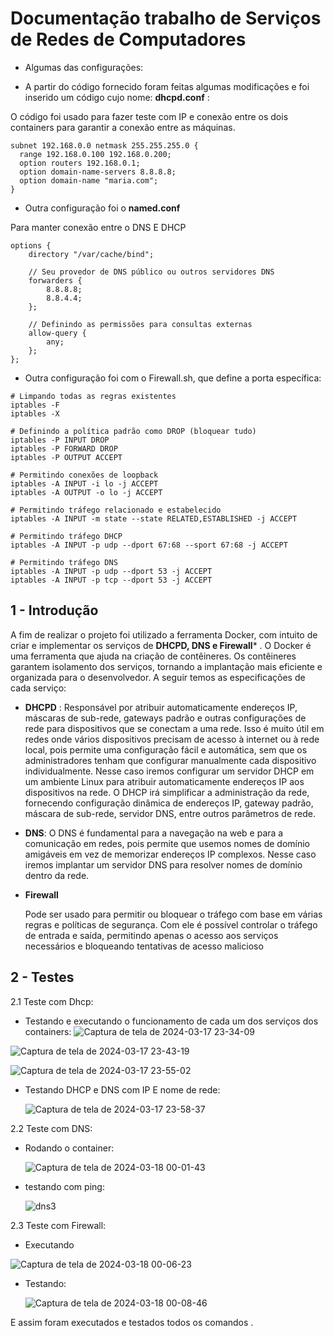 # Documentação trabalho de Serviços de Redes de Computadores

- Algumas das configurações:

 
- A partir do código fornecido foram feitas algumas modificações e foi inserido um código cujo nome: **dhcpd.conf** : 

O código foi usado para fazer teste com IP e conexão entre os dois containers para garantir a conexão entre as máquinas.

```
subnet 192.168.0.0 netmask 255.255.255.0 {
  range 192.168.0.100 192.168.0.200;
  option routers 192.168.0.1;
  option domain-name-servers 8.8.8.8;
  option domain-name "maria.com";
}
```

- Outra configuração foi o **named.conf**

Para manter conexão entre o DNS E DHCP 

```
options {
    directory "/var/cache/bind";

    // Seu provedor de DNS público ou outros servidores DNS
    forwarders {
        8.8.8.8;
        8.8.4.4;
    };

    // Definindo as permissões para consultas externas
    allow-query {
        any;
    };
};
```

- Outra configuração foi com o Firewall.sh, que define a porta específica:

  
```
# Limpando todas as regras existentes
iptables -F
iptables -X

# Definindo a política padrão como DROP (bloquear tudo)
iptables -P INPUT DROP
iptables -P FORWARD DROP
iptables -P OUTPUT ACCEPT

# Permitindo conexões de loopback
iptables -A INPUT -i lo -j ACCEPT
iptables -A OUTPUT -o lo -j ACCEPT

# Permitindo tráfego relacionado e estabelecido
iptables -A INPUT -m state --state RELATED,ESTABLISHED -j ACCEPT

# Permitindo tráfego DHCP
iptables -A INPUT -p udp --dport 67:68 --sport 67:68 -j ACCEPT

# Permitindo tráfego DNS
iptables -A INPUT -p udp --dport 53 -j ACCEPT
iptables -A INPUT -p tcp --dport 53 -j ACCEPT

```

## 1 - Introdução

A fim de realizar o projeto foi utilizado a ferramenta Docker, com intuito de criar e implementar os serviços de **DHCPD, DNS e Firewall*** . O Docker é uma ferramenta que ajuda na criação de contêineres. Os contêineres garantem isolamento dos serviços, tornando a implantação mais eficiente e organizada para o desenvolvedor. A seguir temos as especificações de cada serviço:

- **DHCPD** :
  Responsável por atribuir automaticamente endereços IP, máscaras de sub-rede, gateways padrão e outras configurações de rede para dispositivos que se conectam a uma rede. Isso é muito útil em redes onde vários dispositivos precisam de acesso à internet ou à rede local, pois permite uma configuração fácil e automática, sem que os administradores tenham que configurar manualmente cada dispositivo individualmente.
  Nesse caso iremos configurar um servidor DHCP em um ambiente Linux para atribuir automaticamente endereços IP aos dispositivos na rede. O DHCP irá simplificar a administração da rede, fornecendo configuração dinâmica de endereços IP, gateway padrão, máscara de sub-rede, servidor DNS, entre outros parâmetros de rede.

- **DNS**:
  O DNS é fundamental para a navegação na web e para a comunicação em redes, pois permite que usemos nomes de domínio amigáveis em vez de memorizar endereços IP complexos.
  Nesse caso iremos implantar um servidor DNS para resolver nomes de domínio dentro da rede.

- **Firewall**

  Pode ser usado para permitir ou bloquear o tráfego com base em várias regras e políticas de segurança. Com ele é possível controlar o tráfego de entrada e saída, permitindo apenas o acesso aos serviços necessários e bloqueando tentativas de acesso malicioso

## 2 - Testes

2.1 Teste com Dhcp:
 - Testando e executando o funcionamento de cada um dos serviços dos containers: 
![Captura de tela de 2024-03-17 23-34-09](https://github.com/MariaDev01/redes5p2/assets/116850515/c373db7c-661c-4ce9-a5d0-199280ffa976)

![Captura de tela de 2024-03-17 23-43-19](https://github.com/MariaDev01/redes5p2/assets/116850515/400104e5-3095-4813-851e-a0440d9002dc)

![Captura de tela de 2024-03-17 23-55-02](https://github.com/MariaDev01/redes5p2/assets/116850515/72a97ead-5e50-486e-a686-d41272e2a803)


- Testando DHCP e DNS com IP E nome de rede:

  ![Captura de tela de 2024-03-17 23-58-37](https://github.com/MariaDev01/redes5p2/assets/116850515/0b2f3d1d-d934-4a71-81b7-cfe2bffa7f55)

2.2 Teste com DNS:

- Rodando o container:

  ![Captura de tela de 2024-03-18 00-01-43](https://github.com/MariaDev01/redes5p2/assets/116850515/5fe2a6b9-e590-4c42-a7c3-6338fadebcb1)


- testando com ping:

  ![dns3](https://github.com/MariaDev01/redes5p2/assets/116850515/4dc17aa2-7c0a-4239-96b6-69428dcb3234)


2.3 Teste com Firewall:

- Executando

![Captura de tela de 2024-03-18 00-06-23](https://github.com/MariaDev01/redes5p2/assets/116850515/ad436958-5d34-402b-bc37-81b1d7f6a729)

- Testando:

  ![Captura de tela de 2024-03-18 00-08-46](https://github.com/MariaDev01/redes5p2/assets/116850515/bcc134ef-d5e1-44a4-937f-1f6278c71878)



E assim foram executados e testados todos os comandos .

